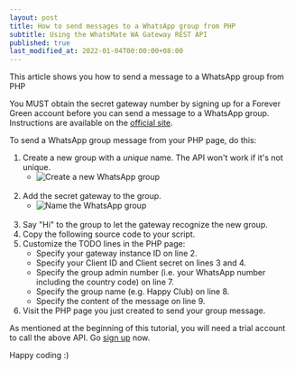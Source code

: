 ```yaml
---
layout: post
title: How to send messages to a WhatsApp group from PHP
subtitle: Using the WhatsMate WA Gateway REST API
published: true
last_modified_at: 2022-01-04T00:00:00+08:00
---
```


This article shows you how to send a message to a WhatsApp group from PHP

You MUST obtain the secret gateway number by signing up for a Forever Green account before you can send a message to a WhatsApp group. Instructions are available on the [official site](https://www.whatsmate.net/whatsapp-group-message-api.html). 


To send a WhatsApp group message from your PHP page, do this:

1. Create a new group with a *unique* name. The API won't work if it's not unique.
   * <img src="/img/newgroup.png" alt="Create a new WhatsApp group"> <br><br>
2. Add the secret gateway to the group.
   * <img src="/img/add-gateway-to-group.png" alt="Name the WhatsApp group"> <br><br>
3. Say "Hi" to the group to let the gateway recognize the new group.
4. Copy the following source code to your script.  <script src="https://gist.github.com/whatsmate/c79042e8d69758f241e1323d095a5874.js"></script>
5. Customize the TODO lines in the PHP page:
   * Specify your gateway instance ID on line 2.
   * Specify your Client ID and Client secret on lines 3 and 4.
   * Specify the group admin number (i.e. your WhatsApp number including the country code) on line 7.
   * Specify the group name (e.g. Happy Club) on line 8.
   * Specify the content of the message on line 9.
5. Visit the PHP page you just created to send your group message.


As mentioned at the beginning of this tutorial, you will need a trial account to call the above API. Go [sign up](https://www.whatsmate.net/whatsapp-group-message-api.html) now.


Happy coding :) 


<br>
<script async src="//pagead2.googlesyndication.com/pagead/js/adsbygoogle.js"></script>
<ins class="adsbygoogle"
     style="display:inline-block;width:728px;height:90px"
     data-ad-client="ca-pub-7383487179928477"
     data-ad-slot="6959057004"></ins>
<script>
(adsbygoogle = window.adsbygoogle || []).push({});
</script>
<br>

